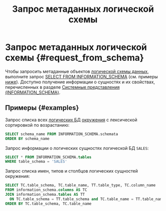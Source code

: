 ﻿---
layout: default
title: Запрос метаданных логической схемы
nav_order: 15
parent: Управление схемой данных
grand_parent: Работа с системой
has_children: false
---

# Запрос метаданных логической схемы {#request_from_schema}

Чтобы запросить метаданные объектов [логической схемы данных](../../../overview/main_concepts/logical_schema/logical_schema.md), 
выполните запрос [SELECT FROM INFORMATION_SCHEMA](../../../reference/sql_plus_requests/SELECT_FROM_INFORMATION_SCHEMA/SELECT_FROM_INFORMATION_SCHEMA.md) 
(см. примеры [ниже](#examples)). Доступно получение информации о сущностях и их свойствах, перечисленных 
в разделе [Системные представления (INFORMATION_SCHEMA)](../../../reference/system_views/system_views.md).

## Примеры {#examples}

Запрос списка всех [логических БД](../../../overview/main_concepts/logical_db/logical_db.md) 
[окружения](../../../overview/main_concepts/environment/environment.md) 
с лексической сортировкой по возрастанию:
```sql
SELECT schema_name FROM INFORMATION_SCHEMA.schemata
ORDER BY schema_name
```

Запрос информации о логических сущностях логической БД `SALES`:
```sql
SELECT * FROM INFORMATION_SCHEMA.tables
WHERE table_schema = 'SALES'
```

Запрос списка имен, типов и столбцов логических сущностей окружения:
```sql
SELECT TC.table_schema, TC.table_name, TT.table_type, TC.column_name
FROM information_schema.columns AS TC
JOIN information_schema.tables AS TT
  ON TC.table_schema = TT.table_schema and TC.table_name = TT.table_name
ORDER BY TC.table_schema, TC.table_name
```